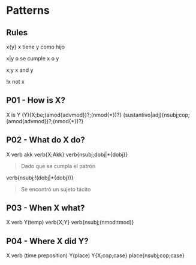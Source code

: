 # Patterns

## Rules


x{y}
x tiene y como hijo

x|y
o se cumple x o y

x;y
x and y

!x
not x


## P01 - How is X?

X is Y
(Y){X;be;(amod{advmod})?;(nmod{\*})?}
(sustantivo|adj){nsubj;cop;(amod{advmod})?;(nmod{\*})?}

## P02 - What do X do?

X verb akk
verb{X;Akk}
verb{nsubj;dobj|\*{dobj}}

> Dado que se cumpla el patrón

verb{nsubj;!(dobj|\*{dobj})}
> Se encontró un sujeto tácito

## P03 - When X what?

X verb Y(temp)
verb{X;Y}
verb{nsubj;(nmod:tmod)}

## P04 - Where X did Y?

X verb (time preposition) Y(place)
Y{X;cop;case}
place{nsubj;cop;case}
